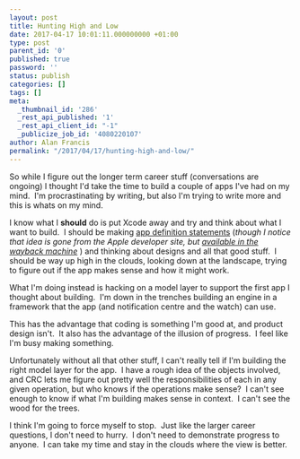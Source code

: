 ```yaml
---
layout: post
title: Hunting High and Low
date: 2017-04-17 10:01:11.000000000 +01:00
type: post
parent_id: '0'
published: true
password: ''
status: publish
categories: []
tags: []
meta:
  _thumbnail_id: '286'
  _rest_api_published: '1'
  _rest_api_client_id: "-1"
  _publicize_job_id: '4080220107'
author: Alan Francis
permalink: "/2017/04/17/hunting-high-and-low/"
---
```

So while I figure out the longer term career stuff (conversations are ongoing) I thought I'd take the time to build a couple of apps I've had on my mind.  I'm procrastinating by writing, but also I'm trying to write more and this is whats on my mind.

I know what I **should** do is put Xcode away and try and think about what I want to build.  I should be making [app definition statements](http://matthewbischoff.com/app-definition/) (_though I notice that idea is gone from the Apple developer site, but [available in the wayback machine](http://web.archive.org/web/20121029021808/http://developer.apple.com:80/library/ios/#documentation/userexperience/conceptual/mobilehig/AppDesign/AppDesign.html%23//apple_ref/doc/uid/TP40006556-CH19-SW1)_ ) and thinking about designs and all that good stuff.  I should be way up high in the clouds, looking down at the landscape, trying to figure out if the app makes sense and how it might work.

What I'm doing instead is hacking on a model layer to support the first app I thought about building.  I'm down in the trenches building an engine in a framework that the app (and notification centre and the watch) can use.

This has the advantage that coding is something I'm good at, and product design isn't.  It also has the advantage of the illusion of progress.  I feel like I'm busy making something.

Unfortunately without all that other stuff, I can't really tell if I'm building the right model layer for the app.  I have a rough idea of the objects involved, and CRC lets me figure out pretty well the responsibilities of each in any given operation, but who knows if the operations make sense?  I can't see enough to know if what I'm building makes sense in context.  I can't see the wood for the trees.

I think I'm going to force myself to stop.  Just like the larger career questions, I don't need to hurry.  I don't need to demonstrate progress to anyone.  I can take my time and stay in the clouds where the view is better.
